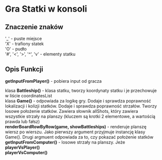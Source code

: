 # Gra Statki w konsoli

## Znaczenie znaków
'_' - puste miejsce  
'X' - trafiony statek  
'O' - pudło  
'#', '<', '>', '^', 'v' - elementy statku  

## Opis Funkcji

<b>getInputFromPlayer()</b> - pobiera input od gracza  

klasa <b>Battleship()</b> - klasa statku, tworzy koordynaty statku i je przechowuje w liście coordinatesList  
klasa <b>Game()</b> - odpowiada za logikę gry. Dodaje i sprawdza poprawność lokalizacji i kolizji statków. Dodaje i sprawdza poprawność strzałów. Tworzy losowe położenie statków. Zawiera słownik allShots, który zawiera wszystkie strzały na planszy (kluczem są krotki 2 elementowe, a wartością prawda lub fałsz)  
<b>renderBoardRowByRow(game, showBattleships)</b> - renderuje planszę wiersz po wierszu. Jako pierwszy argument przyjmuje instancję klasy Game(). Drugi argmuent odpowiada za to, czy pokazać położenie statków  
<b>getInputFromComputer()</b> - losowe strzały na planszy. Jeże  
<b>playerVsPlayer()</b>  
<b>playerVsComputer()</b> 
